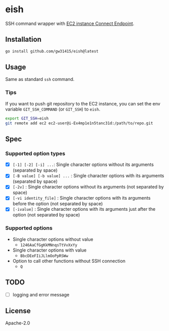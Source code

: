 # eish

SSH command wrapper with [EC2 instance Connect Endpoint](https://docs.aws.amazon.com/AWSEC2/latest/UserGuide/create-ec2-instance-connect-endpoints.html).

## Installation

```sh
go install github.com/gw31415/eish@latest
```

## Usage

Same as standard `ssh` command.

### Tips

If you want to push git repository to the EC2 instance, you can set the env variable `GIT_SSH_COMMAND` (or `GIT_SSH`) to `eish`.

```sh
export GIT_SSH=eish
git remote add ec2 ec2-user@i-Ex4mp1e1n5tanc31d:/path/to/repo.git
```


## Spec

### Supported option types

- [x] `[-1] [-2] [-i] ...`: Single character options without its arguments (separated by space)
- [x] `[-B value] [-b value] ...` : Single character options with its arguments (separated by space)
- [x] `[-2v]` : Single character options without its arguments (not separated by space)
- [x] `[-vi identity_file]` : Single character options with its arguments before the option (not separated by space)
- [x] `[-ivalue]` : Single character options with its arguments just after the option (not separated by space)

### Supported options

- Single character options without value
  - `1246AaCfGgKkMNnqsTtVvXxYy`
- Single character options with value
  - `BbcDEeFIiJLlmOoPpRSWw`
- Option to call other functions without SSH connection
  - `Q`

## TODO

- [ ] logging and error message

## License

Apache-2.0
